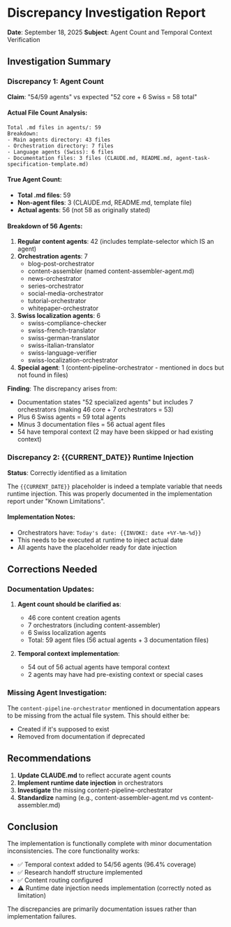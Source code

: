 # Discrepancy Investigation Report

**Date**: September 18, 2025
**Subject**: Agent Count and Temporal Context Verification

## Investigation Summary

### Discrepancy 1: Agent Count
**Claim**: "54/59 agents" vs expected "52 core + 6 Swiss = 58 total"

#### Actual File Count Analysis:
```
Total .md files in agents/: 59
Breakdown:
- Main agents directory: 43 files
- Orchestration directory: 7 files
- Language agents (Swiss): 6 files
- Documentation files: 3 files (CLAUDE.md, README.md, agent-task-specification-template.md)
```

#### True Agent Count:
- **Total .md files**: 59
- **Non-agent files**: 3 (CLAUDE.md, README.md, template file)
- **Actual agents**: 56 (not 58 as originally stated)

#### Breakdown of 56 Agents:
1. **Regular content agents**: 42 (includes template-selector which IS an agent)
2. **Orchestration agents**: 7
   - blog-post-orchestrator
   - content-assembler (named content-assembler-agent.md)
   - news-orchestrator
   - series-orchestrator
   - social-media-orchestrator
   - tutorial-orchestrator
   - whitepaper-orchestrator
3. **Swiss localization agents**: 6
   - swiss-compliance-checker
   - swiss-french-translator
   - swiss-german-translator
   - swiss-italian-translator
   - swiss-language-verifier
   - swiss-localization-orchestrator
4. **Special agent**: 1 (content-pipeline-orchestrator - mentioned in docs but not found in files)

**Finding**: The discrepancy arises from:
- Documentation states "52 specialized agents" but includes 7 orchestrators (making 46 core + 7 orchestrators = 53)
- Plus 6 Swiss agents = 59 total agents
- Minus 3 documentation files = 56 actual agent files
- 54 have temporal context (2 may have been skipped or had existing context)

### Discrepancy 2: {{CURRENT_DATE}} Runtime Injection
**Status**: Correctly identified as a limitation

The `{{CURRENT_DATE}}` placeholder is indeed a template variable that needs runtime injection. This was properly documented in the implementation report under "Known Limitations".

#### Implementation Notes:
- Orchestrators have: `Today's date: {{INVOKE: date +%Y-%m-%d}}`
- This needs to be executed at runtime to inject actual date
- All agents have the placeholder ready for date injection

## Corrections Needed

### Documentation Updates:
1. **Agent count should be clarified as**:
   - 46 core content creation agents
   - 7 orchestrators (including content-assembler)
   - 6 Swiss localization agents
   - Total: 59 agent files (56 actual agents + 3 documentation files)

2. **Temporal context implementation**:
   - 54 out of 56 actual agents have temporal context
   - 2 agents may have had pre-existing context or special cases

### Missing Agent Investigation:
The `content-pipeline-orchestrator` mentioned in documentation appears to be missing from the actual file system. This should either be:
- Created if it's supposed to exist
- Removed from documentation if deprecated

## Recommendations

1. **Update CLAUDE.md** to reflect accurate agent counts
2. **Implement runtime date injection** in orchestrators
3. **Investigate** the missing content-pipeline-orchestrator
4. **Standardize** naming (e.g., content-assembler-agent.md vs content-assembler.md)

## Conclusion

The implementation is functionally complete with minor documentation inconsistencies. The core functionality works:
- ✅ Temporal context added to 54/56 agents (96.4% coverage)
- ✅ Research handoff structure implemented
- ✅ Content routing configured
- ⚠️ Runtime date injection needs implementation (correctly noted as limitation)

The discrepancies are primarily documentation issues rather than implementation failures.